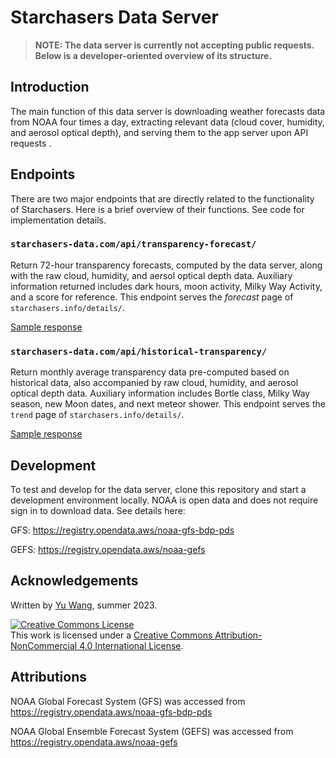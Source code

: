 # Starchasers Data Server

>**NOTE: The data server is currently not accepting public requests. Below is a developer-oriented overview of its structure.**

## Introduction

The main function of this data server is downloading weather forecasts data from NOAA four times a day, extracting relevant data (cloud cover, humidity, and aerosol optical depth), and serving them to the app server upon API requests
.

## Endpoints

There are two major endpoints that are directly related to the functionality of Starchasers. Here is a brief overview of their functions. See code for implementation details.

### `starchasers-data.com/api/transparency-forecast/`

Return 72-hour transparency forecasts, computed by the data server, along with the raw cloud, humidity, and aersol optical depth data. Auxiliary information returned includes dark hours, moon activity, Milky Way Activity, and a score for reference. This endpoint serves the *forecast* page of `starchasers.info/details/`.

<a href="docs/forecast_sample_response.json">Sample response</a>

### `starchasers-data.com/api/historical-transparency/`

Return monthly average transparency data pre-computed based on historical data, also accompanied by raw cloud, humidity, and aerosol optical depth data. Auxiliary information includes Bortle class, Milky Way season, new Moon dates, and next meteor shower. This endpoint serves the `trend` page of `starchasers.info/details/`.

<a href="docs/history_sample_response.json">Sample response</a>

## Development

To test and develop for the data server, clone this repository and start a development environment locally. NOAA is open data and does not require sign in to download data. See details here:

GFS: <a href="https://registry.opendata.aws/noaa-gfs-bdp-pds">https://registry.opendata.aws/noaa-gfs-bdp-pds</a>

GEFS: <a href="https://registry.opendata.aws/noaa-gefs">https://registry.opendata.aws/noaa-gefs</a>

## Acknowledgements

Written by <a href="https://github.com/wmarcoyu">Yu Wang</a>, summer 2023.

<a rel="license" href="http://creativecommons.org/licenses/by-nc/4.0/"><img alt="Creative Commons License" style="border-width:0" src="https://i.creativecommons.org/l/by-nc/4.0/88x31.png" /></a><br />This work is licensed under a <a rel="license" href="http://creativecommons.org/licenses/by-nc/4.0/">Creative Commons Attribution-NonCommercial 4.0 International License</a>.

## Attributions

NOAA Global Forecast System (GFS) was accessed from
<a href="https://registry.opendata.aws/noaa-gfs-bdp-pds">https://registry.opendata.aws/noaa-gfs-bdp-pds</a>

NOAA Global Ensemble Forecast System (GEFS) was accessed from
<a href="https://registry.opendata.aws/noaa-gefs">https://registry.opendata.aws/noaa-gefs</a>
